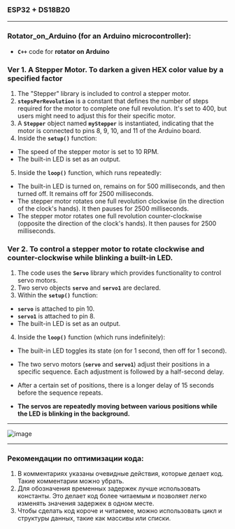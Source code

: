 ### ESP32 + DS18B20


---

### Rotator_on_Arduino (for an Arduino microcontroller):
- **`C++`** code for **rotator on Arduino**


### Ver 1. A Stepper Motor. To darken a given HEX color value by a specified factor

1. The "Stepper" library is included to control a stepper motor.
2. **`stepsPerRevolution`** is a constant that defines the number of steps required for the motor to complete one full revolution. It's set to 400, but users might need to adjust this for their specific motor.
3. A **`Stepper`** object named **`myStepper`** is instantiated, indicating that the motor is connected to pins 8, 9, 10, and 11 of the Arduino board.
4. Inside the **`setup()`** function:
 - The speed of the stepper motor is set to 10 RPM.
 - The built-in LED is set as an output.
5. Inside the **`loop()`** function, which runs repeatedly:
 - The built-in LED is turned on, remains on for 500 milliseconds, and then turned off. It remains off for 2500 milliseconds.
 - The stepper motor rotates one full revolution clockwise (in the direction of the clock's hands). It then pauses for 2500 milliseconds.
 - The stepper motor rotates one full revolution counter-clockwise (opposite the direction of the clock's hands). It then pauses for 2500 milliseconds.


### Ver 2. To control a stepper motor to rotate clockwise and counter-clockwise while blinking a built-in LED.

1. The code uses the **`Servo`** library which provides functionality to control servo motors.
2. Two servo objects **`servo`** and **`servo1`** are declared.
3. Within the **`setup()`** function:
 - **`servo`** is attached to pin 10.
 - **`servo1`** is attached to pin 8.
 - The built-in LED is set as an output.
4. Inside the **`loop()`** function (which runs indefinitely):
 - The built-in LED toggles its state (on for 1 second, then off for 1 second).
 - The two servo motors (**`servo`** and **`servo1`**) adjust their positions in a specific sequence. Each adjustment is followed by a half-second delay.
 - After a certain set of positions, there is a longer delay of 15 seconds before the sequence repeats.
        
- **The servos are repeatedly moving between various positions while the LED is blinking in the background.**

---

![image](https://github.com/DmPanf/Arduino_Rotator/assets/99917230/127754ef-0b0b-44de-94c8-69d1f44240ae)

---

### Рекомендации по оптимизации кода:

1. В комментариях указаны очевидные действия, которые делает код. Такие комментарии можно убрать.
2. Для обозначения временных задержек лучше использовать константы. Это делает код более читаемым и позволяет легко изменять значения задержек в одном месте.
3. Чтобы сделать код короче и читаемее, можно использовать цикл и структуры данных, такие как массивы или списки.
   
